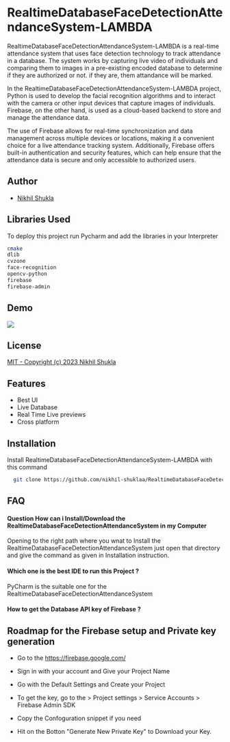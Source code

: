 
# RealtimeDatabaseFaceDetectionAttendanceSystem-LAMBDA

RealtimeDatabaseFaceDetectionAttendanceSystem-LAMBDA is a real-time attendance system that uses face detection technology to track attendance in a database. The system works by capturing live video of individuals and comparing them to images in a pre-existing encoded database to determine if they are authorized or not. if they are, them attandance will be marked.

In the RealtimeDatabaseFaceDetectionAttendanceSystem-LAMBDA project, Python is used to develop the facial recognition algorithms and to interact with the camera or other input devices that capture images of individuals. Firebase, on the other hand, is used as a cloud-based backend to store and manage the attendance data.

The use of Firebase allows for real-time synchronization and data management across multiple devices or locations, making it a convenient choice for a live attendance tracking system. Additionally, Firebase offers built-in authentication and security features, which can help ensure that the attendance data is secure and only accessible to authorized users.




## Author

- [Nikhil Shukla](https://github.com/nikhil-shuklaa)


## Libraries Used 

To deploy this project run Pycharm and add the libraries in your Interpreter

```bash
cmake
dlib
cvzone
face-recognition
opencv-python
firebase
firebase-admin
```


## Demo

<img src="https://media.giphy.com/media/v1.Y2lkPTc5MGI3NjExYW9hN3N6bjkycGJwOWVzOTdveGVjbjFkMG14NndxNG5iZ2VwYWRobyZlcD12MV9pbnRlcm5hbF9naWZfYnlfaWQmY3Q9Zw/CoD8Ejb2wqkY23f6iF/source.gif">


## License

[MIT - Copyright (c) 2023 Nikhil Shukla](https://github.com/nikhil-shuklaa/RealtimeDatabaseFaceDetectionAttendanceSystem-LAMBDA/blob/main/LICENSE)


## Features

- Best UI
- Live Database
- Real Time Live previews 
- Cross platform


## Installation

Install RealtimeDatabaseFaceDetectionAttendanceSystem-LAMBDA with this command

```bash
  git clone https://github.com/nikhil-shuklaa/RealtimeDatabaseFaceDetectionAttendanceSystem-LAMBDA

```
    
## FAQ

#### Question How can i Install/Download the RealtimeDatabaseFaceDetectionAttendanceSystem in my Computer

Opening to the right path where you wnat to Install the RealtimeDatabaseFaceDetectionAttendanceSystem just open that directory and give the command as given in Installation instruction.

#### Which one is the best IDE to run this Project ?

PyCharm is the suitable one for the RealtimeDatabaseFaceDetectionAttendanceSystem

#### How to get the Database API key of Firebase ?





## Roadmap for the Firebase setup and Private key generation

- Go to the https://firebase.google.com/

- Sign in with your account and Give your Project Name 

- Go with the Default Settings and Create your Project

- To get the key, go to the > Project settings > Service Accounts > Firebase Admin SDK

- Copy the Confoguration snippet if you need 

- Hit on the Botton "Generate New Private Key" to Download your Key. 

